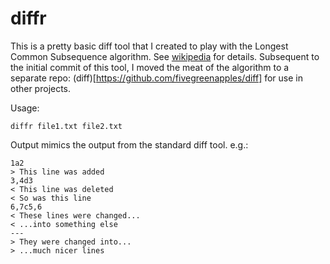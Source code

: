 # diffr

This is a pretty basic diff tool that I created to play with the Longest Common Subsequence algorithm. See [wikipedia](https://en.wikipedia.org/wiki/Longest_common_subsequence_problem) for details. Subsequent to the initial commit of this tool, I moved the meat of the algorithm to a separate repo: (diff)[https://github.com/fivegreenapples/diff] for use in other projects.

Usage:

```
diffr file1.txt file2.txt
```

Output mimics the output from the standard diff tool. e.g.:

```
1a2
> This line was added
3,4d3
< This line was deleted
< So was this line
6,7c5,6
< These lines were changed...
< ...into something else
---
> They were changed into...
> ...much nicer lines
```

